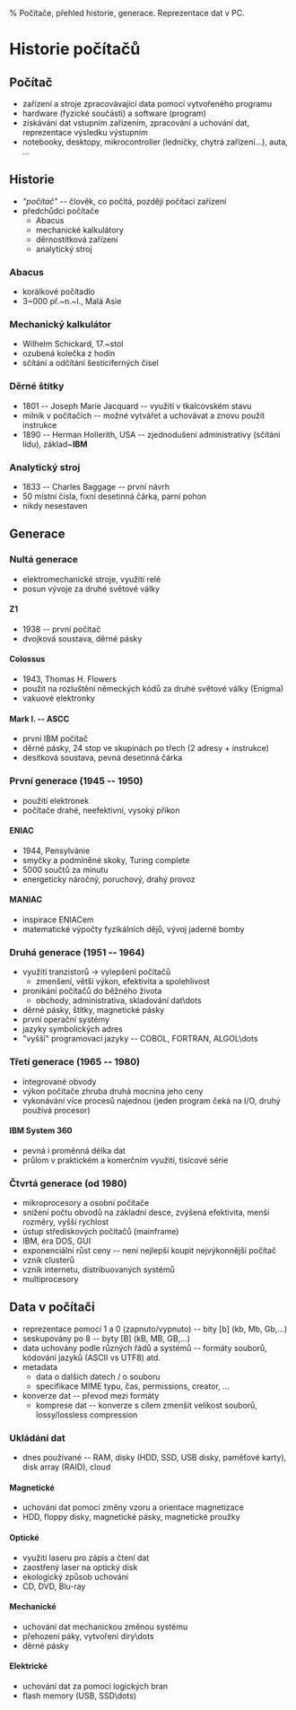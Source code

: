 % Počítače, přehled historie, generace. Reprezentace dat v PC.

# Historie počítačů

## Počítač
- zařízení a stroje zpracovávající data pomocí vytvořeného programu
- hardware (fyzické součásti) a software (program)
- získávání dat vstupním zařízením, zpracování a uchování dat, reprezentace výsledku výstupním
- notebooky, desktopy, mikrocontroller (ledničky, chytrá zařízení...), auta, ...

## Historie
- *"počítač"* -- člověk, co počítá, později počítací zařízení
- předchůdci počítače
	- Abacus
	- mechanické kalkulátory
	- děrnostítková zařízení
	- analytický stroj

### Abacus
- korálkové počítadlo
- 3~000 př.~n.~l., Malá Asie

### Mechanický kalkulátor
- Wilhelm Schickard, 17.~stol
- ozubená kolečka z hodin
- sčítání a odčítání šesticiferných čísel

### Děrné štítky
- 1801 -- Joseph Marie Jacquard -- využití v tkalcovském stavu
- milník v počítačích -- možné vytvářet a uchovávat a znovu použít instrukce
- 1890 -- Herman Hollerith, USA -- zjednodušení administrativy (sčítání lidu), základ~**IBM**

### Analytický stroj
- 1833 -- Charles Baggage -- první návrh
- 50 místní čísla, fixní desetinná čárka, parní pohon
- nikdy nesestaven

## Generace
### Nultá generace
- elektromechanické stroje, využití relé
- posun vývoje za druhé světové války

#### Z1
- 1938 -- první počítač
- dvojková soustava, děrné pásky

#### Colossus
- 1943, Thomas H. Flowers
- použit na rozluštění německých kódů za druhé světové války (Enigma)
- vakuové elektronky

#### Mark I. -- ASCC
- první IBM počítač
- děrné pásky, 24 stop ve skupinách po třech (2 adresy + instrukce)
- desítková soustava, pevná desetinná čárka

### První generace (1945 -- 1950)
- použití elektronek
- počítače drahé, neefektivní, vysoký příkon

#### ENIAC
- 1944, Pensylvánie
- smyčky a podmíněné skoky, Turing complete
- 5000 součtů za minutu
- energeticky náročný, poruchový, drahý provoz

#### MANIAC
- inspirace ENIACem
- matematické výpočty fyzikálních dějů, vývoj jaderné bomby

### Druhá generace (1951 -- 1964)
- využití tranzistorů $\rightarrow$ vylepšení počítačů
	- zmenšení, větší výkon, efektivita a spolehlivost
- pronikání počítačů do běžného života
	- obchody, administrativa, skladování dat\dots
- děrné pásky, štítky, magnetické pásky
- první operační systémy
- jazyky symbolických adres
- "vyšší" programovací jazyky -- COBOL, FORTRAN, ALGOL\dots

### Třetí generace (1965 -- 1980)
- integrované obvody
- výkon počítače zhruba druhá mocnina jeho ceny
- vykonávání více procesů najednou (jeden program čeká na I/O, druhý používá procesor)

#### IBM System 360
- pevná i proměnná délka dat
- průlom v praktickém a komerčním využití, tisícové série

### Čtvrtá generace (od 1980)
- mikroprocesory a osobní počítače
- snížení počtu obvodů na základní desce, zvýšená efektivita, menší rozměry, vyšší rychlost
- ústup střediskových počítačů (mainframe)
- IBM, éra DOS, GUI
- exponenciální růst ceny -- není nejlepší koupit nejvýkonnější počítač
- vznik clusterů
- vznik internetu, distribuovaných systémů
- multiprocesory

## Data v počítači
- reprezentace pomocí 1 a 0 (zapnuto/vypnuto) -- bity [b] (kb, Mb, Gb,...)
- seskupovány po 8 -- byty [B] (kB, MB, GB,...)
- data uchovány podle různých řádů a systémů -- formáty souborů, kódování jazyků (ASCII vs UTF8) atd.
- metadata
	- data o dalších datech / o souboru
	- specifikace MIME typu, čas, permissions, creator, ...
- konverze dat -- převod mezi formáty
	- komprese dat -- konverze s cílem zmenšit velikost souborů, lossy/lossless compression

### Ukládání dat
- dnes používané -- RAM, disky (HDD, SSD, USB disky, paměťové karty), disk array (RAID), cloud

#### Magnetické
- uchování dat pomocí změny vzoru a orientace magnetizace
- HDD, floppy disky, magnetické pásky, magnetické proužky

#### Optické
- využití laseru pro zápis a čtení dat
- zaostřený laser na optický disk
- ekologický způsob uchování
- CD, DVD, Blu-ray

#### Mechanické
- uchování dat mechanickou změnou systému
- přehození páky, vytvoření díry\dots
- děrné pásky

#### Elektrické
- uchování dat za pomoci logických bran
- flash memory (USB, SSD\dots)
